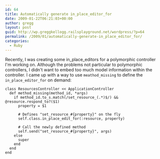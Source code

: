 ```yaml
---
id: 64
title: Automatically generate in_place_editor_for
date: 2009-01-22T06:21:03+00:00
author: gregg
layout: post
guid: http://wp.greggkellogg.railsplayground.net/wordpress/?p=64
permalink: /2009/01/automatically-generate-in_place_editor_for/
categories:
  - Ruby
---
```

Recently, I was creating some in\_place\_editors for a polymorphic controller I'm working on. Although the problems not particular to polymorphic controllers, I didn't want to embed too much model information within the controller. I came up with a way to use `meathod_missing` to define the `in_place_editor_for` on demand:

    class ResourcesController << ApplicationController
      def method_missing(method_id, *args)
        if method_id.to_s.match(/set_resource_(.*)$/) && @resource.respond_to?($1)
          property = $1
    
          # Defines "set_resource_#{property}" on the fly
          self.class.in_place_edit_for(:resource, property)
    
          # Call the newly defined method
          self.send("set_resource_#{property}", args)
        else
          super
        end
      end
    end